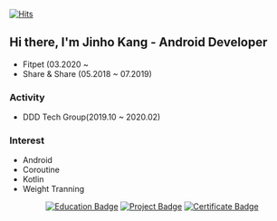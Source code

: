 [![Hits](https://hits.seeyoufarm.com/api/count/incr/badge.svg?url=https%3A%2F%2Fgithub.com%2FlagoJin%2Fhit-counter)](https://hits.seeyoufarm.com)

## Hi there, I'm Jinho Kang - Android Developer

- Fitpet (03.2020 ~
- Share & Share (05.2018 ~ 07.2019)

### Activity

- DDD Tech Group(2019.10 ~ 2020.02)

### Interest
- Android
- Coroutine
- Kotlin
- Weight Tranning

<div align=center>

[![Education Badge](http://img.shields.io/badge/-Education%20-91fa46?style=flat-square&link=https://github.com/lagoJin/lagoJin/blob/master/education.md)](https://github.com/lagoJin/lagoJin/blob/master/education.md)
[![Project Badge](http://img.shields.io/badge/-Project%20-0080ff?style=flat-square&link=https://github.com/lagoJin/resume/blob/master/project.md)](https://github.com/lagoJin/resume/blob/master/project.md)
[![Certificate Badge](http://img.shields.io/badge/-Certificate%20-fcd12a?style=flat-square&link=https://github.com/lagoJin/lagoJin/blob/master/prime.md)](https://github.com/lagoJin/lagoJin/blob/master/prime.md)
</div>
